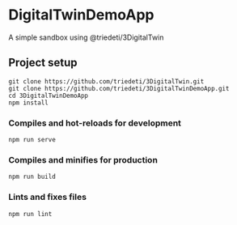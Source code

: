 # DigitalTwinDemoApp
A simple sandbox using @triedeti/3DigitalTwin

## Project setup
```
git clone https://github.com/triedeti/3DigitalTwin.git
git clone https://github.com/triedeti/3DigitalTwinDemoApp.git
cd 3DigitalTwinDemoApp
npm install
```

### Compiles and hot-reloads for development
```
npm run serve
```

### Compiles and minifies for production
```
npm run build
```

### Lints and fixes files
```
npm run lint
```
